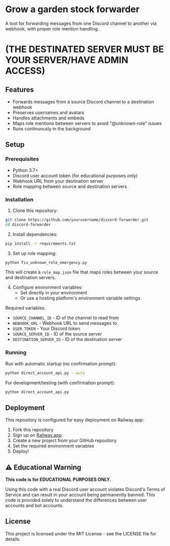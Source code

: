 # Grow a garden stock forwarder

A tool for forwarding messages from one Discord channel to another via webhook, with proper role mention handling.
# (THE DESTINATED SERVER MUST BE YOUR SERVER/HAVE ADMIN ACCESS)
## Features

- Forwards messages from a source Discord channel to a destination webhook
- Preserves usernames and avatars
- Handles attachments and embeds
- Maps role mentions between servers to avoid "@unknown-role" issues
- Runs continuously in the background

## Setup

### Prerequisites

- Python 3.7+
- Discord user account token (for educational purposes only)
- Webhook URL from your destination server
- Role mapping between source and destination servers

### Installation

1. Clone this repository:
```bash
git clone https://github.com/yourusername/discord-forwarder.git
cd discord-forwarder
```

2. Install dependencies:
```bash
pip install -r requirements.txt
```

3. Set up role mapping:
```bash
python fix_unknown_role_emergency.py
```
This will create a `role_map.json` file that maps roles between your source and destination servers.

4. Configure environment variables:
   - Set directly in your environment
   - Or use a hosting platform's environment variable settings

Required variables:
- `SOURCE_CHANNEL_ID` - ID of the channel to read from
- `WEBHOOK_URL` - Webhook URL to send messages to
- `USER_TOKEN` - Your Discord token
- `SOURCE_SERVER_ID` - ID of the source server
- `DESTINATION_SERVER_ID` - ID of the destination server

### Running

Run with automatic startup (no confirmation prompt):
```bash
python direct_account_api.py --auto
```

For development/testing (with confirmation prompt):
```bash
python direct_account_api.py
```

## Deployment

This repository is configured for easy deployment on Railway.app:

1. Fork this repository
2. Sign up on [Railway.app](https://railway.app/)
3. Create a new project from your GitHub repository
4. Set the required environment variables
5. Deploy!

## ⚠️ Educational Warning

**This code is for EDUCATIONAL PURPOSES ONLY.**

Using this code with a real Discord user account violates Discord's Terms of Service and can result in your account being permanently banned. This code is provided solely to understand the differences between user accounts and bot accounts.

## License

This project is licensed under the MIT License - see the LICENSE file for details.
